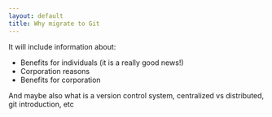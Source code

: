 ```yaml
---
layout: default
title: Why migrate to Git
---
```


It will include information about:

* Benefits for individuals (it is a really good news!)
* Corporation reasons
* Benefits for corporation

And maybe also what is a version control system, centralized vs distributed, git introduction, etc